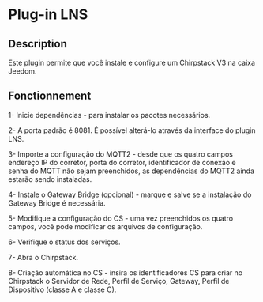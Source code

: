 # Plug-in LNS

## Description

Este plugin permite que você instale e configure um Chirpstack V3 na caixa Jeedom.

## Fonctionnement
1- Inicie dependências - para instalar os pacotes necessários.

2- A porta padrão é 8081. É possível alterá-lo através da interface do plugin LNS.

3- Importe a configuração do MQTT2 - desde que os quatro campos endereço IP do corretor, porta do corretor, identificador de conexão e senha do MQTT não sejam preenchidos, as dependências do MQTT2 ainda estarão sendo instaladas.

4- Instale o Gateway Bridge (opcional) - marque e salve se a instalação do Gateway Bridge é necessária.

5- Modifique a configuração do CS - uma vez preenchidos os quatro campos, você pode modificar os arquivos de configuração.

6- Verifique o status dos serviços.

7- Abra o Chirpstack.

8- Criação automática no CS - insira os identificadores CS para criar no Chirpstack o Servidor de Rede, Perfil de Serviço, Gateway, Perfil de Dispositivo (classe A e classe C).
